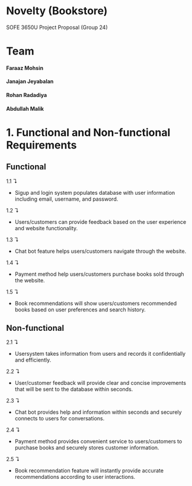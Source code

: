 # Novelty (Bookstore)
SOFE 3650U Project Proposal (Group 24)


# **Team**

#### Faraaz Mohsin
#### Janajan Jeyabalan
#### Rohan Radadiya
#### Abdullah Malik

# 1. **Functional and Non-functional Requirements**

## **Functional**

1.1 &#8628;
- Sigup and login system populates database with user information including email, username, and password.
 
1.2 &#8628;
- Users/customers can provide feedback based on the user experience and website functionality.

1.3 &#8628; 
- Chat bot feature helps users/customers navigate through the website.

1.4 &#8628; 
- Payment method help users/customers purchase books sold through the website.

1.5 &#8628;
- Book recommendations will show users/customers recommended books based on user preferences and search history.


## **Non-functional**

2.1 &#8628;  
- Usersystem takes information from users and records it confidentially and efficiently.

2.2 &#8628; 
- User/customer feedback will provide clear and concise improvements that will be sent to the database within seconds.

2.3 &#8628; 
- Chat bot provides help and information within seconds and securely connects to users for conversations.

2.4 &#8628; 
- Payment method provides convenient service to users/customers to purchase books and securely stores customer information.

2.5 &#8628; 
- Book recommendation feature will instantly provide accurate recommendations according to user interactions.
